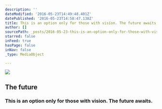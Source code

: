 ```yaml
---
description: ''
dateModified: '2016-05-23T14:49:48.401Z'
datePublished: '2016-05-23T14:58:47.138Z'
title: This is an option only for those with vision. The future awaits.
author: []
sourcePath: _posts/2016-05-23-this-is-an-option-only-for-those-with-vision-the-future-awa.md
starred: false
inFeed: true
hasPage: false
inNav: false
_type: MediaObject

---
```

<article style=""><img src="https://the-grid-user-content.s3-us-west-2.amazonaws.com/73c0e8bd-de24-4d5b-82f0-b3cabd1176f5.jpg" /><h1>The future</h1></article>

### This is an option only for those with vision. The future awaits.